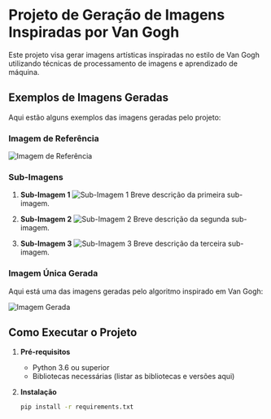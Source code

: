 # Projeto de Geração de Imagens Inspiradas por Van Gogh

Este projeto visa gerar imagens artísticas inspiradas no estilo de Van Gogh utilizando técnicas de processamento de imagens e aprendizado de máquina.

## Exemplos de Imagens Geradas

Aqui estão alguns exemplos das imagens geradas pelo projeto:

### Imagem de Referência

![Imagem de Referência](referencia.png)

### Sub-Imagens

1. **Sub-Imagem 1**
   ![Sub-Imagem 1](subimagem1.png)
   Breve descrição da primeira sub-imagem.

2. **Sub-Imagem 2**
   ![Sub-Imagem 2](subimagem2.png)
   Breve descrição da segunda sub-imagem.

3. **Sub-Imagem 3**
   ![Sub-Imagem 3](subimagem3.png)
   Breve descrição da terceira sub-imagem.

### Imagem Única Gerada

Aqui está uma das imagens geradas pelo algoritmo inspirado em Van Gogh:

![Imagem Gerada](imagem_gerada.png)

## Como Executar o Projeto

1. **Pré-requisitos**
   - Python 3.6 ou superior
   - Bibliotecas necessárias (listar as bibliotecas e versões aqui)

2. **Instalação**
   ```bash
   pip install -r requirements.txt
